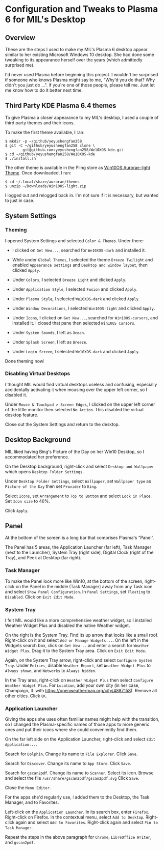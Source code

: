 # Configuration and Tweaks to Plasma 6 for MIL's Desktop

## Overview

These are the steps I used to make my MIL's Plasma 6 desktop appear
similar to her existing Microsoft Windows 10 desktop.  She had
done some tweaking to its appearance herself over the years (which
admittedly surprised me).

I'd never used Plasma before beginning this project.  I wouldn't be
surprised if someone who knows Plasma might say to me, "Why'd you do
that?  Why didn't you just do ...".  If you're one of those people,
please tell me.  Just let me know how to do it better next time.


## Third Party KDE Plasma 6.4 themes

To give Plasma a closer appearance to my MIL's desktop, I used a
couple of third party themes and their icons.

To make the first theme available, I ran:
```
$ mkdir -p ~/github/yeyushengfan258
$ git -C ~/github/yeyushengfan258 clone \
        git@github.com:yeyushengfan258/We10XOS-kde.git
$ cd ~/github/yeyushengfan258/We10XOS-kde
$ ./install.sh
```

The other theme is available in the Pling store as
[Win10OS Aurorae-light Theme](https://www.pling.com/p/1464171).  Once
downloaded, I ran:
```
$ cd ~/.local/share/aurorae/themes
$ unzip ~/Downloads/Win10OS-light.zip
```

I logged out and relogged back in.  I'm not sure if it is necessary,
but wanted to just in case.

## System Settings

### Theming

I opened System Settings and selected `Color & Themes`.  Under
there:

* I clicked on `Get New...`, searched for `We10XOS-dark` and installed
it.

* While under `Global Themes`, I selected the theme `Breeze Twilight`
  and enabled `Appearance settings` and `Desktop and window layout`,
  then clicked `Apply`.

* Under `Colors`, I selected `Breeze Light` and clicked `Apply`.

* Under `Application Style`, I selected `Fusion` and clicked `Apply`.

* Under `Plasma Style`, I selected `We10XOS-dark` and clicked `Apply`.

* Under `Window Decorations`, I selected `Win10OS-light` and clicked
  `Apply`.

* Under `Icons`, I clicked on `Get New...`, searched for
  `Win10OS-cursors`, and installed it.  I closed that pane then
  selected `Win10OS Cursors`.

* Under `System Sounds`, I left as `Ocean`.

* Under `Splash Screen`, I left as `Breeze`.

* Under `Login Screen`, I selected `We10XOS-dark` and clicked `Apply`.

Done theming now!


###  Disabling Virtual Desktops

I thought MIL would find virtual desktops useless and confusing,
especially accidentally activating it when mousing over the upper
left corner, so I disabled it.

Under `Mouse & Touchpad > Screen Edges`, I clicked on the upper
left corner of the little monitor then selected `No Action`.  This
disabled the virtual desktop feature.

Close out the System Settings and return to the desktop.


## Desktop Background

MIL liked having Bing's Picture of the Day on her Win10 Desktop,
so I accommodated her preference.

On the Desktop background, right-click and select `Desktop and
Wallpaper` which opens `Desktop Folder Settings`.

Under `Desktop Folder Settings`, select `Wallpaper`, set `Wallpaper
type` as `Picture of the Day` then set `Provider` to `Bing`.

Select `Icons`, set `Arrangement` to `Top to Bottom` and select
`Lock in Place`.  Set `Icon size` to 40%.

Click `Apply`.


## Panel

At the bottom of the screen is a long bar that comprises Plasma's
"Panel".

The Panel has 5 areas, the Application Launcher (far left), Task
Manager (next to the Launcher), System Tray (right side), Digital
Clock (right of the Tray), and Peek at Desktop (far right).


### Task Manager

To make the Panel look more like Win10, at the bottom of the screen,
right-click on the Panel in the middle (Task Manager) away from
any Task icon and select `Show Panel Configuration`.  In `Panel
Settings`, set `Floating` to `Disabled`.  Click on `Exit Edit Mode`.


### System Tray

I felt MIL would like a more comprehensive weather widget, so I
installed Weather Widget Plus and disabled the native Weather
widget.

On the right is the System Tray.  Find its up arrow that looks
like a small roof.  Right-click on it and select `Add or Manage
Widgets...`.  On the left in the Widgets search box, click on `Get
New...` and enter a search for `Weather Widget Plus`.  Drag it to
the System Tray area.  Click on `Exit Edit Mode`.

Again, on the System Tray arrow, right-click and select `Configure
System Tray`.  Under `Entries`, disable `Weather Report`, set
`Weather Widget Plus` to `Always shown`, and `Networks` to
`Always hidden`.

In the Tray area, right-click on `Weather Widget Plus` then
select `Configure Weather Widget Plus`.  For `Location`,
add your own city (in her case, Champaign, IL with
https://openweathermap.org/city/4887158).  Remove all other cities.
Click `OK`.


### Application Launcher

Giving the apps she uses often familiar names might help with the
transition, so I changed the Plasma-specific names of those apps to
more generic ones and put their icons where she could conveniently
find them.

On the far left side on the Application Launcher, right-click
and select `Edit Application...`.

Search for `Dolphin`.  Change its name to `File Explorer`.  Click
`Save`.

Search for `Discover`.  Change its name to `App Store`.  Click
`Save`.

Search for `gscan2pdf`.  Change its name to `Scanner`.  Select
its icon.  Browse and select the file
`/usr/share/gscan2pdf/gscan2pdf.svg` Click `Save`.

Close the `Menu Editor`.

For the apps she'd regularly use, I added them to the Desktop,
the Task Manager, and to Favorites.

Left-click on the `Application Launcher`.  In its search box,
enter `Firefox`.  Right-click on Firefox.  In the contextual
menu, select `Add to Desktop`.  Right-click again and select
`Add to Favorites`.  Right-click again and select `Pin to
Task Manager`.

Repeat the steps in the above paragraph for `Chrome`, `LibreOffice
Writer`, and `gscan2pdf`.
